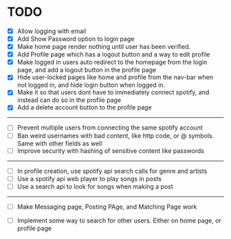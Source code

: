 # TODO
- [x] Allow logging with email
- [x] Add Show Password option to login page
- [x] Make home page render nothing until user has been verified.
- [x] Add Profile page which has a logout button and a way to edit profile
- [x] Make logged in users auto redirect to the homepage from the login page, and add a logout button in the profile page
- [x] Hide user-locked pages like home and profile from the nav-bar when not logged in, and hide login button when logged in.
- [x] Make it so that users dont have to immediately connect spotify, and instead can do so in the profile page
- [x] Add a delete account button to the profile page
---
- [ ] Prevent multiple users from connecting the same spotify account
- [ ] Ban weird usernames with bad content, like http code, or @ symbols. Same with other fields as well
- [ ] Improve security with hashing of sensitive content like passwords
---
- [ ] In profile creation, use spotify api search calls for genre and artists
- [ ] Use a spotify api web player to play songs in posts
- [ ] Use a search api to look for songs when making a post
---
- [ ] Make Messaging page, Posting PAge, and Matching Page work
- [ ] Implement some way to search for other users. Either on home page, or profile page






